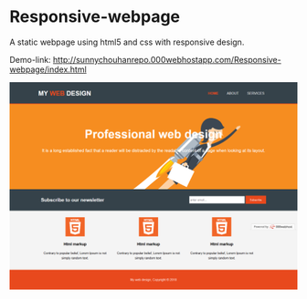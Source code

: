 # Responsive-webpage
A static webpage using html5 and css with responsive design.


Demo-link: http://sunnychouhanrepo.000webhostapp.com/Responsive-webpage/index.html



![demo](https://github.com/snychn01/responsive-webpage/blob/master/Screenshot_2018-09-24%20My%20web%20design%20Welcome.png)
